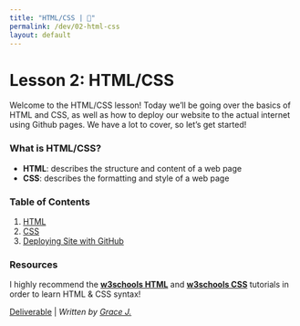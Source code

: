 ```yaml
---
title: "HTML/CSS | 💙"
permalink: /dev/02-html-css
layout: default
---
```


# Lesson 2: HTML/CSS

Welcome to the HTML/CSS lesson! Today we’ll be going over the basics of HTML and CSS, as well as how to deploy our website to the actual internet using Github pages. We have a lot to cover, so let’s get started!

### What is HTML/CSS?

- **HTML**: describes the structure and content of a web page
- **CSS**: describes the formatting and style of a web page



### Table of Contents

1. [HTML](/blue/dev/02-html)
2. [CSS](/blue/dev/02-css)
3. [Deploying Site with GitHub](/blue/dev/02-deploy)



### Resources

I highly recommend the **[w3schools HTML](https://www.w3schools.com/html/default.asp)** and **[w3schools CSS](https://www.w3schools.com/css/default.asp)** tutorials in order to learn HTML & CSS syntax!



[Deliverable]() | *Written by [Grace J.](https://gracejiang.me/)*

